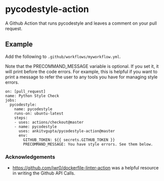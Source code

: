 # pycodestyle-action
A Github Action that runs pycodestyle and leaves a comment on your pull request.

## Example
Add the following to `.github/workflows/myworkflow.yml`.

Note that the PRECOMMAND_MESSAGE variable is optional. If you set it, it will print before 
the code errors. For example, this is helpful if you want to print a message to refer the user
to any tools you have for managing style errors.

``` 
on: [pull_request]
name: Python Style Check
jobs:
  pycodestyle:
    name: pycodestyle
    runs-on: ubuntu-latest
    steps:
    - uses: actions/checkout@master
    - name: pycodestyle
      uses: ankitvgupta/pycodestyle-action@master
      env:
        GITHUB_TOKEN: ${{ secrets.GITHUB_TOKEN }}
        PRECOMMAND_MESSAGE: You have style errors. See them below.
```

### Acknowledgements
 - https://github.com/jwr0/dockerfile-linter-action was a helpful resource in writing the Github API Calls.

